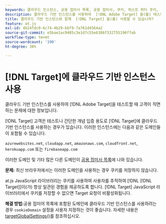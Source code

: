 ```yaml
---
keywords: 클라우드 인스턴스, 공용 접미사 목록, 공용 접미사, 쿠키, 퍼스트 파티 쿠키, 퍼스트 파티 쿠키, azurewebsites.net, cloudapp.net, amazonaws.com, cloudfront.net, herokuapp.com, firebaseapp.com, targetGlobalSettings, cookieDomain, cloud instances5, cloud instances6, cloud instances7, cloud instances8, cloud instances9, 공용 접미사 list0, 공용 접미사 list1, 공용 접미사 list2, 공용 접미사 list3, 공용 접미사 list4, 공용 접미사 list5
description: 클라우드 기반 인스턴스를 사용하여  [!DNL Adobe Target] 을(를) 테스트하거나 개념 입증 목적으로 고객이 직면한 문제를 살펴봅니다(솔루션 사용).
title: 클라우드 기반 인스턴스와 함께  [!DNL Target] 을(를) 사용할 수 있습니까?
feature: at.js
exl-id: 4b24fdc0-6c74-4b29-bbf9-7a761d4564a2
source-git-commit: e5bae1ac9485c3e1d7c55e6386f332755196ffab
workflow-type: tm+mt
source-wordcount: '190'
ht-degree: 38%

---
```


# [!DNL Target]에 클라우드 기반 인스턴스 사용

클라우드 기반 인스턴스를 사용하여 [!DNL Adobe Target]을 테스트할 때 고객이 직면하는 문제에 대한 정보입니다.

[!DNL Target] 고객은 테스트나 간단한 개념 입증 용도로 [!DNL Target]에 클라우드 기반 인스턴스를 사용하는 경우가 있습니다. 이러한 인스턴스에는 다음과 같은 도메인들이 포함될 수 있습니다.

`azurewebsites.net`, `cloudapp.net`, `amazonaws.com`, `cloudfront.net`, `herokuapp.com` 또는 `firebaseapp.com`

이러한 도메인 및 기타 많은 다른 도메인이 [공용 접미사 목록](https://publicsuffix.org/list/public_suffix_list.dat)에 나와 있습니다.

**문제:** 최신 브라우저에서는 이러한 도메인을 사용하는 경우 쿠키를 저장하지 않습니다.

at.js JavaScript 라이브러리는 쿠키를 사용하여 사용자를 추적하여 [!DNL [!DNL Target]]이(가) 항상 일관된 경험을 제공하도록 합니다. [!DNL Target] JavaScript 라이브러리에서 쿠키를 저장할 수 없으면 Target 요청이 비활성화됩니다.

**해결 방법:**&#x200B;공용 접미어 목록에 포함된 도메인에 클라우드 기반 인스턴스를 사용하려는 경우 `cookieDomain` 설정을 사용자 지정하는 것이 좋습니다. 자세한 내용은 [targetGlobalSettings()](/help/dev/implement/client-side/atjs/atjs-functions/targetglobalsettings.md)를 참조하십시오.
